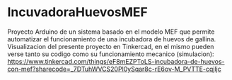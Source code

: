 # IncuvadoraHuevosMEF
Proyecto Arduino de un sistema basado en el modelo MEF que permite automatizar el funcionamiento de una incubadora de huevos de gallina.
Visualizacion del presente proyecto en Tinkercad, en el mismo pueden verse tanto su codigo como su funcionamiento mecanico (simulacion):
https://www.tinkercad.com/things/eF8mEZPToLS-incubadora-de-huevos-con-mef?sharecode=_7DTuhWVCS20Pl0ySqar8c-rE6ov-M_PVTTE-cqjljc

